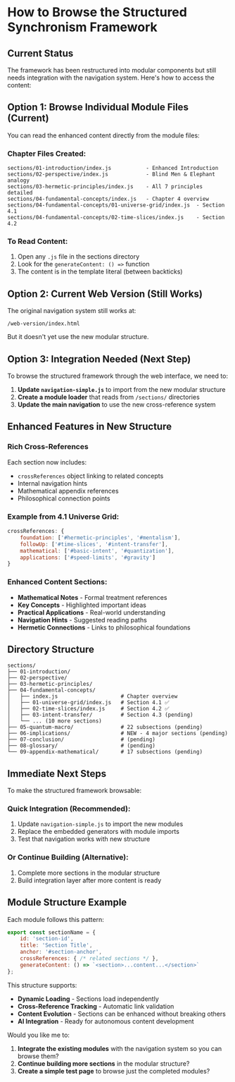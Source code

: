 # How to Browse the Structured Synchronism Framework

## Current Status

The framework has been restructured into modular components but still needs integration with the navigation system. Here's how to access the content:

## Option 1: Browse Individual Module Files (Current)

You can read the enhanced content directly from the module files:

### **Chapter Files Created:**
```
sections/01-introduction/index.js           - Enhanced Introduction
sections/02-perspective/index.js            - Blind Men & Elephant analogy  
sections/03-hermetic-principles/index.js    - All 7 principles detailed
sections/04-fundamental-concepts/index.js   - Chapter 4 overview
sections/04-fundamental-concepts/01-universe-grid/index.js  - Section 4.1
sections/04-fundamental-concepts/02-time-slices/index.js    - Section 4.2
```

### **To Read Content:**
1. Open any `.js` file in the sections directory
2. Look for the `generateContent: () =>` function
3. The content is in the template literal (between backticks)

## Option 2: Current Web Version (Still Works)

The original navigation system still works at:
```
/web-version/index.html
```

But it doesn't yet use the new modular structure.

## Option 3: Integration Needed (Next Step)

To browse the structured framework through the web interface, we need to:

1. **Update `navigation-simple.js`** to import from the new modular structure
2. **Create a module loader** that reads from `/sections/` directories  
3. **Update the main navigation** to use the new cross-reference system

## Enhanced Features in New Structure

### **Rich Cross-References**
Each section now includes:
- `crossReferences` object linking to related concepts
- Internal navigation hints
- Mathematical appendix references
- Philosophical connection points

### **Example from 4.1 Universe Grid:**
```javascript
crossReferences: {
    foundation: ['#hermetic-principles', '#mentalism'],
    followUp: ['#time-slices', '#intent-transfer'],
    mathematical: ['#basic-intent', '#quantization'],
    applications: ['#speed-limits', '#gravity']
}
```

### **Enhanced Content Sections:**
- **Mathematical Notes** - Formal treatment references
- **Key Concepts** - Highlighted important ideas  
- **Practical Applications** - Real-world understanding
- **Navigation Hints** - Suggested reading paths
- **Hermetic Connections** - Links to philosophical foundations

## Directory Structure

```
sections/
├── 01-introduction/
├── 02-perspective/  
├── 03-hermetic-principles/
├── 04-fundamental-concepts/
│   ├── index.js                    # Chapter overview
│   ├── 01-universe-grid/index.js   # Section 4.1 ✅
│   ├── 02-time-slices/index.js     # Section 4.2 ✅
│   ├── 03-intent-transfer/         # Section 4.3 (pending)
│   └── ... (10 more sections)
├── 05-quantum-macro/               # 22 subsections (pending)
├── 06-implications/                # NEW - 4 major sections (pending)  
├── 07-conclusion/                  # (pending)
├── 08-glossary/                    # (pending)
└── 09-appendix-mathematical/       # 17 subsections (pending)
```

## Immediate Next Steps

To make the structured framework browsable:

### **Quick Integration** (Recommended):
1. Update `navigation-simple.js` to import the new modules
2. Replace the embedded generators with module imports
3. Test that navigation works with new structure

### **Or Continue Building** (Alternative):
1. Complete more sections in the modular structure
2. Build integration layer after more content is ready

## Module Structure Example

Each module follows this pattern:
```javascript
export const sectionName = {
    id: 'section-id',
    title: 'Section Title', 
    anchor: '#section-anchor',
    crossReferences: { /* related sections */ },
    generateContent: () => `<section>...content...</section>`
};
```

This structure supports:
- **Dynamic Loading** - Sections load independently
- **Cross-Reference Tracking** - Automatic link validation
- **Content Evolution** - Sections can be enhanced without breaking others
- **AI Integration** - Ready for autonomous content development

Would you like me to:
1. **Integrate the existing modules** with the navigation system so you can browse them?
2. **Continue building more sections** in the modular structure?
3. **Create a simple test page** to browse just the completed modules?